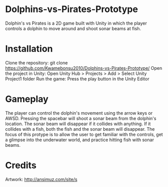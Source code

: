 # Dolphins-vs-Pirates-Prototype
Dolphin's vs Pirates is a 2D game built with Unity in which the player controls a dolphin to move around and shoot sonar beams at fish.

# Installation
Clone the repository: git clone https://github.com/Kwamebonsu2010/Dolphins-vs-Pirates-Prototype/
Open the project in Unity: Open Unity Hub > Projects > Add > Select Unity Project1 folder
Run the game: Press the play button in the Unity Editor

# Gameplay
The player can control the dolphin's movement using the arrow keys or AWSD. Pressing the spacebar will shoot a sonar beam from the dolphin's location. The sonar beam will disappear if it collides with anything. If it collides with a fish, both the fish and the sonar beam will disappear.
The focus of this protype is to allow the user to get familiar with the controls, get a glimpse into the underwater world, and practice hitting fish with sonar beams.

# Credits
Artwork: http://ansimuz.com/site/s
